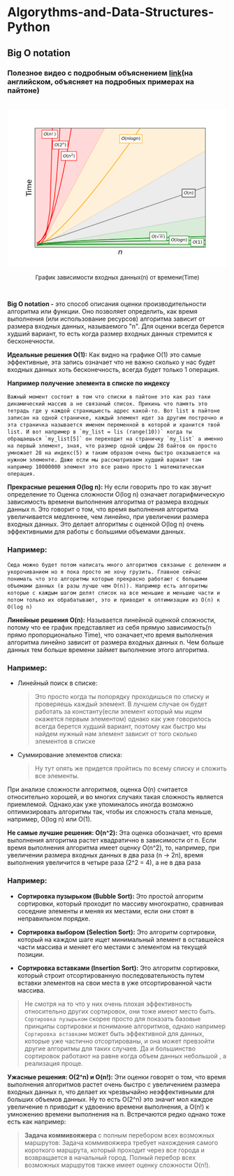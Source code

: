 # Algorythms-and-Data-Structures-Python

## Big O notation
### Полезное видео с подробным объяснением [link](https://www.youtube.com/watch?v=D6xkbGLQesk&ab_channel=CSDojo)(на английском, объясняет на подробных примерах на пайтоне)


<br>

<div style="text-align: center;">
  <img src="assets/pictures/Big_O_notation.png" alt="Big O notation" />
  <p style="font-size:13px">График зависимости входных данных(n) от времени(Time)</p>
</div>

<br>

**Big O notation -** это способ описания оценки производительности алгоритма или функции. Оно позволяет определить, как время выполнения (или использование ресурсов) алгоритма зависит от размера входных данных, называемого "n". Для оценки всегда берется худший вариант, то есть когда размер входных данных стремится к бесконечности.

**Идеальные решения O(1):** Как видно на графике O(1) это самые эффективные, эта запись означает что не важно сколько у нас будет входных данных хоть бесконечность, всегда будет только 1 операция. <br>

**Например получение элемента в списке по индексу** <br>

    Важный момент состоит в том что списки в пайтоне это как раз таки  динамический массив а не связаный список. Прикинь что память это тетрадь где у каждой страницыесть адрес какой-то. Вот list в пайтоне записан на одной страничке, каждый элемент идет за другим построчно и эта страничка называется именем переменной в которой и хранится твой list. И вот например в `my_list = lis (range(10))` когда ты обращаешься `my_list[5]` он переходит на страничку `my_list` а именно на первый элемент, зная, что размер одной цифры 28 байтов он просто умножает 28 на индекс(5) и таким образом очень быстро оказывается на нужном элементе. Даже если мы рассматриваем худший вариант там например 10000000 элемент это все равно просто 1 математическая операция.

**Прекрасные решения O(log n):** Ну если говорить про то как звучит определение то Оценка сложности O(log n) означает логарифмическую зависимость времени выполнения алгоритма от размера входных данных n. Это говорит о том, что время выполнения алгоритма увеличивается медленнее, чем линейно, при увеличении размера входных данных. Это делает алгоритмы с оценкой O(log n) очень эффективными для работы с большими объемами данных. <br>

### Например:
    Сюда можно будет потом написать много алгоритмов связаные с делением и укорочиванием но я пока просто не хочу грузить. Главное сейчас понимать что это алгоритмы которые прекрасно работают с большими объемами данных (в разы лучше чем O(n)). Например есть алгоритмы которые с каждым шагом делят список на все меньшие и меньшие части и потом только их обрабатывают, это и приводит к оптимизации из O(n) к O(log n)


**Линейные решения O(n):** Называется линейной оценкой сложности, потому что ее график представляет из себя прямую зависимость(n прямо пропорционально Time), что означает,что время выполнения алгоритма линейно зависит от размера входных данных n. Чем больше данных тем больше времени займет выполнение этого алгоритма.<br>

### Например:
- Линейный поиск в списке:<br>
  > Это просто когда ты попорядку проходишься по списку и проверяешь каждый элемент. В лучшем случае он будет работать за константу(если элемент который мы ищем окажется первым элементом) однако как уже говорилось всегда берется худший вариант, поэтому как быстро мы найдем нужный нам элемент зависит от того сколько элементов в списке  
- Суммирование элементов списка: <br>
  > Ну тут опять же придется пройтись по всему списку и сложить все элементы.

При анализе сложности алгоритмов, оценка O(n) считается относительно хорошей, и во многих случаях такая сложность является приемлемой. Однако,как уже упоминалось иногда возможно оптимизировать алгоритмы так, чтобы их сложность стала меньше, например, O(log n) или O(1).

**Не самые лучшие решения: O(n^2):** Эта оценка обозначает, что время выполнения алгоритма растет квадратично в зависимости от n. Если время выполнения алгоритма имеет оценку O(n^2), то, например, при увеличении размера входных данных в два раза (n -> 2n), время выполнения увеличится в четыре раза (2^2 = 4), а не в два раза

### Например:
- **Сортировка пузырьком (Bubble Sort):** Это простой алгоритм сортировки, который проходит по массиву многократно, сравнивая соседние элементы и меняя их местами, если они стоят в неправильном порядке.

- **Сортировка выбором (Selection Sort):** Это алгоритм сортировки, который на каждом шаге ищет минимальный элемент в оставшейся части массива и меняет его местами с элементом на текущей позиции.

- **Сортировка вставками (Insertion Sort):** Это алгоритм сортировки, который строит отсортированную последовательность путем вставки элементов на свои места в уже отсортированной части массива.

> Не смотря на то что у них очень плохая эффективность относительно других сортировок, они тоже имеют место быть. `Сортировка пузырьком` скорее просто для показать базовые принципы сортировки и понимание алгоритмов, однако например `Сортировка вставками` может быть эффективной для данных, которые уже частично отсортированы, и она может превзойти другие алгоритмы для таких случаев. Да и большинство сортировок работают на равне когда объем данных небольшой , а реализация проще.

**Ужасные решения: O(2^n) и O(n!):** Эти оценки говорят о том, что время выполнения алгоритмов растет очень быстро с увеличением размера входных данных n, что делает их чрезвычайно неэффективными для больших объемов данных.
Ну то есть O(2^n) это значит мол каждое увеличение n приводит к удвоению времени выполнения, а O(n!) к умножению времени выполнения на n. Встречаются редко однако тоже есть как например:
> **Задача коммивояжера** с полным перебором всех возможных маршрутов:
Задача коммивояжера требует нахождения самого короткого маршрута, который проходит через все города и возвращается в начальный город. Полный перебор всех возможных маршрутов также имеет оценку сложности O(n!).